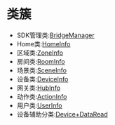 # 类簇

* SDK管理类:[BridgeManager](./BridgeManager_CN.md)
* Home类:[HomeInfo](./HomeInfo_CN.md)
* 区域类:[ZoneInfo](./ZoneInfo_CN.md)
* 房间类:[RoomInfo](./RoomInfo_CN.md)
* 场景类:[SceneInfo](./SceneInfo_CN.md)
* 设备类:[DeviceInfo](./DeviceInfo_CN.md)
* 网关类:[HubInfo](./HubInfo_CN.md)
* 动作类:[ActionInfo](./ActionInfo_CN.md)
* 用户类:[UserInfo](./UserInfo_CN.md)
* 设备辅助分类:[Device+DataRead](./Device_Data_CN.md)
